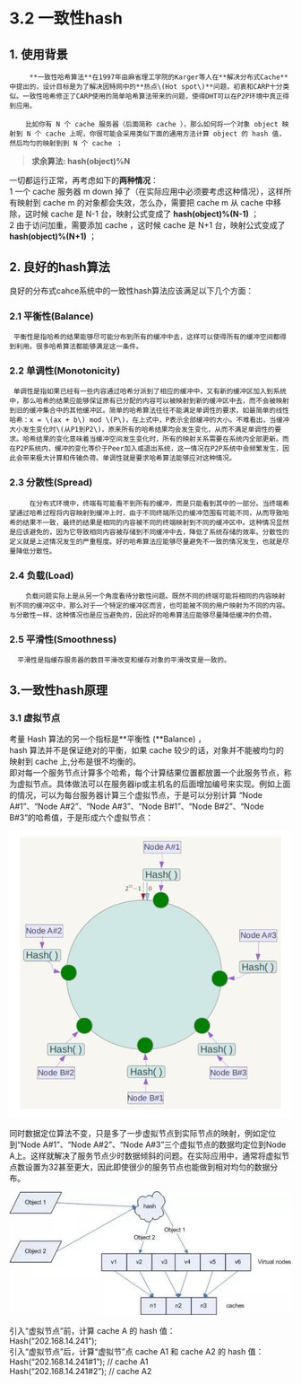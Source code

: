 # 3.2 一致性hash

## 1. 使用背景

         **一致性哈希算法**在1997年由麻省理工学院的Karger等人在**解决分布式Cache**中提出的，设计目标是为了解决因特网中的**热点\(Hot spot\)**问题，初衷和CARP十分类似。一致性哈希修正了CARP使用的简单哈希算法带来的问题，使得DHT可以在P2P环境中真正得到应用。

        比如你有 N 个 cache 服务器（后面简称 cache ），那么如何将一个对象 object 映射到 N 个 cache 上呢，你很可能会采用类似下面的通用方法计算 object 的 hash 值，然后均匀的映射到到 N 个 cache ；

> **求余算法: hash\(object\)%N**

一切都运行正常，再考虑如下的**两种情况**：  
 1 一个 cache 服务器 m down 掉了（在实际应用中必须要考虑这种情况），这样所有映射到 cache m 的对象都会失效，怎么办，需要把 cache m 从 cache 中移除，这时候 cache 是 N-1 台，映射公式变成了 **hash\(object\)%\(N-1\)** ；  
 2 由于访问加重，需要添加 cache ，这时候 cache 是 N+1 台，映射公式变成了**hash\(object\)%\(N+1\)** ；

## 2. 良好的hash算法

良好的分布式cahce系统中的一致性hash算法应该满足以下几个方面：

### **2.1 平衡性\(Balance\)**

     平衡性是指哈希的结果能够尽可能分布到所有的缓冲中去，这样可以使得所有的缓冲空间都得到利用。很多哈希算法都能够满足这一条件。

### **2.2 单调性\(Monotonicity\)**

     单调性是指如果已经有一些内容通过哈希分派到了相应的缓冲中，又有新的缓冲区加入到系统中，那么哈希的结果应能够保证原有已分配的内容可以被映射到新的缓冲区中去，而不会被映射到旧的缓冲集合中的其他缓冲区。简单的哈希算法往往不能满足单调性的要求，如最简单的线性哈希：x = \(ax + b\) mod \(P\)，在上式中，P表示全部缓冲的大小。不难看出，当缓冲大小发生变化时\(从P1到P2\)，原来所有的哈希结果均会发生变化，从而不满足单调性的要求。哈希结果的变化意味着当缓冲空间发生变化时，所有的映射关系需要在系统内全部更新。而在P2P系统内，缓冲的变化等价于Peer加入或退出系统，这一情况在P2P系统中会频繁发生，因此会带来极大计算和传输负荷。单调性就是要求哈希算法能够应对这种情况。

### **2.3 分散性\(Spread\)**

         在分布式环境中，终端有可能看不到所有的缓冲，而是只能看到其中的一部分。当终端希望通过哈希过程将内容映射到缓冲上时，由于不同终端所见的缓冲范围有可能不同，从而导致哈希的结果不一致，最终的结果是相同的内容被不同的终端映射到不同的缓冲区中。这种情况显然是应该避免的，因为它导致相同内容被存储到不同缓冲中去，降低了系统存储的效率。分散性的定义就是上述情况发生的严重程度。好的哈希算法应能够尽量避免不一致的情况发生，也就是尽量降低分散性。

### **2.4 负载\(Load\)**

        负载问题实际上是从另一个角度看待分散性问题。既然不同的终端可能将相同的内容映射到不同的缓冲区中，那么对于一个特定的缓冲区而言，也可能被不同的用户映射为不同的内容。与分散性一样，这种情况也是应当避免的，因此好的哈希算法应能够尽量降低缓冲的负荷。

### **2.5 平滑性\(Smoothness\)**

      平滑性是指缓存服务器的数目平滑改变和缓存对象的平滑改变是一致的。

## 3.一致性hash原理

### **3.1 虚拟节点**

考量 Hash 算法的另一个指标是**平衡性 \(**Balance\) ，  
        hash 算法并不是保证绝对的平衡，如果 cache 较少的话，对象并不能被均匀的映射到 cache 上,分布是很不均衡的。  
       即对每一个服务节点计算多个哈希，每个计算结果位置都放置一个此服务节点，称为虚拟节点。具体做法可以在服务器ip或主机名的后面增加编号来实现。例如上面的情况，可以为每台服务器计算三个虚拟节点，于是可以分别计算 “Node A\#1”、“Node A\#2”、“Node A\#3”、“Node B\#1”、“Node B\#2”、“Node B\#3”的哈希值，于是形成六个虚拟节点：

![](../../.gitbook/assets/image%20%2836%29.png)

 同时数据定位算法不变，只是多了一步虚拟节点到实际节点的映射，例如定位到“Node A\#1”、“Node A\#2”、“Node A\#3”三个虚拟节点的数据均定位到Node A上。这样就解决了服务节点少时数据倾斜的问题。在实际应用中，通常将虚拟节点数设置为32甚至更大，因此即使很少的服务节点也能做到相对均匀的数据分布。

![](../../.gitbook/assets/image%20%28179%29.png)

引入“虚拟节点”前，计算 cache A 的 hash 值：  
 Hash\(“202.168.14.241”\);  
 引入“虚拟节点”后，计算“虚拟节”点 cache A1 和 cache A2 的 hash 值：  
 Hash\(“202.168.14.241\#1”\); // cache A1  
 Hash\(“202.168.14.241\#2”\); // cache A2



